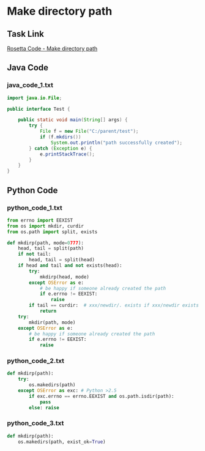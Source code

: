 # Make directory path

## Task Link
[Rosetta Code - Make directory path](https://rosettacode.org/wiki/Make_directory_path)

## Java Code
### java_code_1.txt
```java
import java.io.File;

public interface Test {

    public static void main(String[] args) {
        try {
            File f = new File("C:/parent/test");
            if (f.mkdirs())
                System.out.println("path successfully created");
        } catch (Exception e) {
            e.printStackTrace();
        }
    }
}

```

## Python Code
### python_code_1.txt
```python
from errno import EEXIST
from os import mkdir, curdir
from os.path import split, exists

def mkdirp(path, mode=0777):
    head, tail = split(path)
    if not tail:
        head, tail = split(head)
    if head and tail and not exists(head):
        try:
            mkdirp(head, mode)
        except OSError as e:
            # be happy if someone already created the path
            if e.errno != EEXIST:
                raise
        if tail == curdir:  # xxx/newdir/. exists if xxx/newdir exists
            return
    try:
        mkdir(path, mode)
    except OSError as e:
        # be happy if someone already created the path
        if e.errno != EEXIST:
            raise

```

### python_code_2.txt
```python
def mkdirp(path):
    try:
        os.makedirs(path)
    except OSError as exc: # Python >2.5
        if exc.errno == errno.EEXIST and os.path.isdir(path):
            pass
        else: raise

```

### python_code_3.txt
```python
def mkdirp(path):
    os.makedirs(path, exist_ok=True)

```

